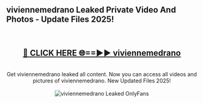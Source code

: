<h2>viviennemedrano Leaked Private Video And Photos - Update Files 2025!</h2>
<br>
<div align="center">
<h2><a href="https://top-ai-tools.click/QrbHav" rel="nofollow">🔴 CLICK HERE 🌐==►► viviennemedrano</a></h2>
<br>
Get viviennemedrano leaked all content. Now you can access all videos and pictures of viviennemedrano. New Updated Files 2025!
<br>
<br>
<a href="https://top-ai-tools.click/QrbHav" rel="nofollow" data-target="animated-image.originalLink"><img src="https://i.ibb.co.com/WyWwxjT/player-gif2.gif" alt="viviennemedrano Leaked  OnlyFans" style="max-width: 100%; display: inline-block;" data-target="animated-image.originalImage"></a>
</div>
<br>